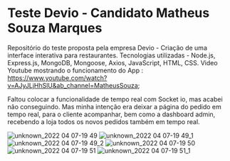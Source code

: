 # Teste Devio - Candidato Matheus Souza Marques
 Repositório do teste proposta pela empresa Devio - Criação de uma interface interativa para restaurantes.
 Tecnologias utilizadas - Node.js, Express.js, MongoDB, Mongoose, Axios, JavaScript, HTML, CSS.
 Video Youtube mostrando o funcionamento do App : https://www.youtube.com/watch?v=AJyJLjHhSlU&ab_channel=MatheusSouza;
 
Faltou colocar a funcionalidade de tempo real com Socket io, mas acabei não conseguindo. Mas minha intenção era deixar a página do pedido em tempo real, para o cliente acompanhar, bem como a dashboard admin, recebendo a loja todos os novos pedidos também em tempo real.

![unknown_2022 04 07-19 49](https://user-images.githubusercontent.com/100682248/162332357-e4161506-4491-488b-ae2a-33dc6fa8ce1d.png)
![unknown_2022 04 07-19 49_1](https://user-images.githubusercontent.com/100682248/162332359-c0ffc838-f814-4b8f-b2b2-d8f18a181139.png)
![unknown_2022 04 07-19 49_2](https://user-images.githubusercontent.com/100682248/162332363-810af97e-81c9-437d-918c-facdc7cee08b.png)
![unknown_2022 04 07-19 50](https://user-images.githubusercontent.com/100682248/162332366-a9c8c4f6-f83c-4374-a957-5e93d4769d7c.png)
![unknown_2022 04 07-19 51](https://user-images.githubusercontent.com/100682248/162332371-4b0a7836-307f-4a6e-87ea-c4cc5370f803.png)
![unknown_2022 04 07-19 51_1](https://user-images.githubusercontent.com/100682248/162332374-41d1c768-0441-4fe0-8d45-26f9b2e11823.png)
